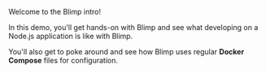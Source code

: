 Welcome to the Blimp intro!

In this demo, you'll get hands-on with Blimp and see what developing on a Node.js application is like with Blimp.

You'll also get to poke around and see how Blimp uses regular **Docker Compose** files for configuration.

